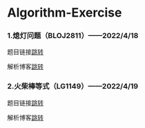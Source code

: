 # Algorithm-Exercise

### 1.熄灯问题（BLOJ2811）——2022/4/18

题目链接[跳转](http://bailian.openjudge.cn/practice/2811/)

解析博客[跳转]()

### 2.火柴棒等式（LG1149）——2022/4/19

题目链接[跳转](https://www.luogu.com.cn/record/74235942)

解析博客[跳转]()
